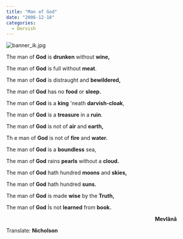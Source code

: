 ```yaml
---
title: "Man of God"
date: "2006-12-18"
categories: 
  - Dervish
---
```


![banner_ik.jpg](/uploads/2006/12/banner_ik.kucukresim.jpg)

The man of **God** is **drunken** without **wine,**

The man of **God** is full without **meat**.

The man of **God** is distraught and **bewildered,**

The man of **God** has no **food** or **sleep.**

The man of **God** is a **king** 'neath **darvish-cloak**,

The man of **God** is a **treasure** in a **ruin**.

The man of **God** is not of **air** and **earth,**

Th e man of **God** is not of **fire** and **water.**

The man of **God** is a **boundless** sea,

The man of **God** rains **pearls** without a **cloud.**

The man of **God** hath hundred **moons** and **skies,**

The man of **God** hath hundred **suns.**

The man of **God** is made **wise** by the **Truth,**

The man of **God** İs not **learned** from **book.**

                                                                                                     **Mevlânâ**

Translate: **Nicholson**
